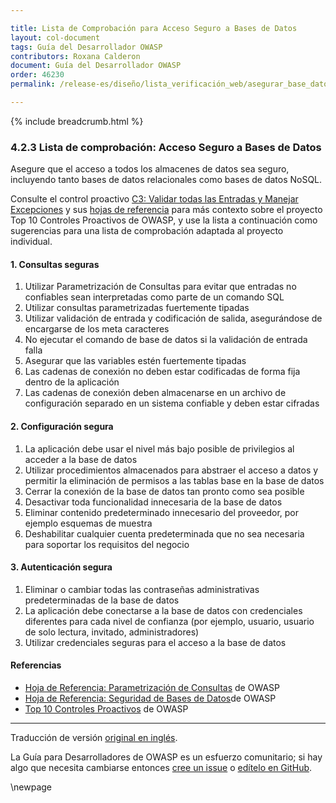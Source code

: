 ```yaml
---

title: Lista de Comprobación para Acceso Seguro a Bases de Datos
layout: col-document
tags: Guía del Desarrollador OWASP
contributors: Roxana Calderon
document: Guía del Desarrollador OWASP
order: 46230
permalink: /release-es/diseño/lista_verificación_web/asegurar_base_datos/

---
```


{% include breadcrumb.html %}

### 4.2.3 Lista de comprobación: Acceso Seguro a Bases de Datos

Asegure que el acceso a todos los almacenes de datos sea seguro,
incluyendo tanto bases de datos relacionales como bases de datos NoSQL.

Consulte el control proactivo [C3: Validar todas las Entradas y Manejar Excepciones][control3]
y sus [hojas de referencia][csproactive-c3]
para más contexto sobre el proyecto Top 10 Controles Proactivos de OWASP,
y use la lista a continuación como sugerencias para una lista de comprobación adaptada al proyecto individual.

#### 1. Consultas seguras

1. Utilizar Parametrización de Consultas para evitar que entradas no confiables sean interpretadas
    como parte de un comando SQL
2. Utilizar consultas parametrizadas fuertemente tipadas
3. Utilizar validación de entrada y codificación de salida, asegurándose de encargarse de los meta caracteres
4. No ejecutar el comando de base de datos si la validación de entrada falla
5. Asegurar que las variables estén fuertemente tipadas
6. Las cadenas de conexión no deben estar codificadas de forma fija dentro de la aplicación
7. Las cadenas de conexión deben almacenarse en un archivo de configuración separado en un sistema confiable
    y deben estar cifradas

#### 2. Configuración segura

1. La aplicación debe usar el nivel más bajo posible de privilegios al acceder a la base de datos
2. Utilizar procedimientos almacenados para abstraer el acceso a datos y permitir la eliminación de permisos
    a las tablas base en la base de datos
3. Cerrar la conexión de la base de datos tan pronto como sea posible
4. Desactivar toda funcionalidad innecesaria de la base de datos
5. Eliminar contenido predeterminado innecesario del proveedor, por ejemplo esquemas de muestra
6. Deshabilitar cualquier cuenta predeterminada que no sea necesaria para soportar los requisitos del negocio

#### 3. Autenticación segura

1. Eliminar o cambiar todas las contraseñas administrativas predeterminadas de la base de datos
2. La aplicación debe conectarse a la base de datos con credenciales diferentes para cada nivel de confianza
    (por ejemplo, usuario, usuario de solo lectura, invitado, administradores)
3. Utilizar credenciales seguras para el acceso a la base de datos

#### Referencias

* [Hoja de Referencia: Parametrización de Consultas][csquery] de OWASP
* [Hoja de Referencia: Seguridad de Bases de Datos][csdb]de OWASP
* [Top 10 Controles Proactivos][proactive10] de OWASP

----
Traducción de versión [original en inglés][release060203].

La Guía para Desarrolladores de OWASP es un esfuerzo comunitario; si hay algo que necesita cambiarse
entonces [cree un issue][issue060203] o [edítelo en GitHub][edit060203].

[release060203]: https://github.com/OWASP/www-project-developer-guide/blob/main/release/06-design/02-web-app-checklist/03-secure-database-access.md
[csproactive-c3]: https://cheatsheetseries.owasp.org/IndexProactiveControls.html#c3-secure-database-access
[control3]: https://top10proactive.owasp.org/the-top-10/c3-validate-input-and-handle-exceptions/
[csdb]: https://cheatsheetseries.owasp.org/cheatsheets/Database_Security_Cheat_Sheet
[csquery]: https://cheatsheetseries.owasp.org/cheatsheets/Query_Parameterization_Cheat_Sheet
[edit060203]: https://github.com/OWASP/www-project-developer-guide/blob/main/draft/06-design/02-web-app-checklist/03-secure-database-access.md
[issue060203]: https://github.com/OWASP/www-project-developer-guide/issues/new?labels=enhancement&template=request.md&title=Update:%2006-design/02-web-app-checklist/03-secure-database-access
[proactive10]: https://top10proactive.owasp.org/

\newpage
